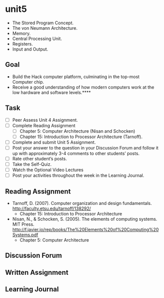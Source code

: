 # unit5

- The Stored Program Concept.
- The von Neumann Architecture.
- Memory.
- Central Processing Unit.
- Registers.
- Input and Output.

## Goal

- Build the Hack computer platform, culminating in the top-most Computer chip.
- Receive a good understanding of how modern computers work at the low hardware and software levels.****

## Task

- [ ] Peer Assess Unit 4 Assignment.
- [ ] Complete Reading Assignment
  - [ ] Chapter 5:  Computer Architecture (Nisan and Schocken)
  - [ ] Chapter 15:  Introduction to Processor Architecture (Tarnoff).
- [ ] Complete and submit Unit 5 Assignment.
- [ ] Post your answer to the question in your Discussion Forum and follow it up with approximately 3-4 comments to other students’ posts.
- [ ] Rate other student’s posts.
- [ ] Take the Self-Quiz.
- [ ] Watch the Optional Video Lectures
- [ ] Post your activities throughout the week in the Learning Journal.

## Reading Assignment

- Tarnoff, D. (2007). Computer organization and design fundamentals. <http://faculty.etsu.edu/tarnoff/138292/>
  - Chapter 15: Introduction to Processor Architecture
- Nisan, N., & Schocken, S. (2005). The elements of computing systems. MIT Press. <http://f.javier.io/rep/books/The%20Elements%20of%20Computing%20Systems.pdf>
  - Chapter 5: Computer Architecture

## Discussion Forum

## Written Assignment

## Learning Journal

